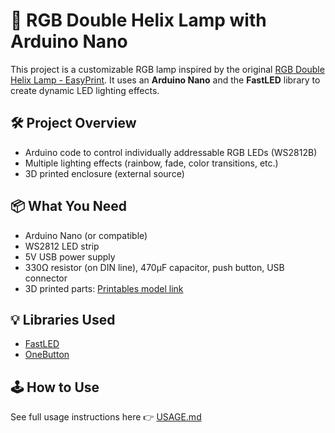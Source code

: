 # 🌈 RGB Double Helix Lamp with Arduino Nano

This project is a customizable RGB lamp inspired by the original [RGB Double Helix Lamp - EasyPrint](https://www.printables.com/model/62043-rgb-double-helix-lamp-easyprint). 
It uses an **Arduino Nano** and the **FastLED** library to create dynamic LED lighting effects.

## 🛠️ Project Overview

- Arduino code to control individually addressable RGB LEDs (WS2812B)
- Multiple lighting effects (rainbow, fade, color transitions, etc.)
- 3D printed enclosure (external source)

## 📦 What You Need

- Arduino Nano (or compatible)
- WS2812 LED strip
- 5V USB power supply
- 330Ω resistor (on DIN line), 470µF capacitor, push button, USB connector
- 3D printed parts: [Printables model link](https://www.printables.com/model/62043-rgb-double-helix-lamp-easyprint)

## 💡 Libraries Used

- [FastLED](https://github.com/FastLED/FastLED)
- [OneButton](https://github.com/mathertel/OneButton)

## 🕹️ How to Use

See full usage instructions here 👉 [USAGE.md](./doc/USAGE.md)



